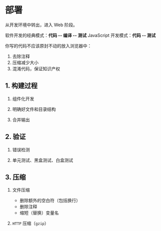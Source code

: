 # 部署
从开发环境中转出，进入 Web 阶段。

软件开发的经典模式：**代码 -- 编译 -- 测试**
JavaScript 开发模式：**代码 -- 测试**

你写的代码不应该原封不动的放入浏览器中：

1. 去除注释
2. 压缩减少大小
3. 混淆代码，保证知识产权

## 1. 构建过程
1. 组件化开发

2. 明确好文件和目录结构

3. 合并输出

## 2. 验证
1. 错误检测

2. 单元测试、黑盒测试、白盒测试

## 3. 压缩
1. 文件压缩
    * 删除额外的空白符（包括换行）
    * 删除注释
    * 缩短（替换）变量名

2. `HTTP` 压缩（`gzip`）
